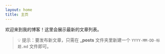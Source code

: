 ```yaml
---
layout: home
title: 主页
---
```


欢迎来到我的博客！这里会展示最新的文章列表。

> 💡 提示：要发布新文章，只需在 **_posts** 文件夹里新建一个 `YYYY-MM-DD-标题.md` 文件即可。